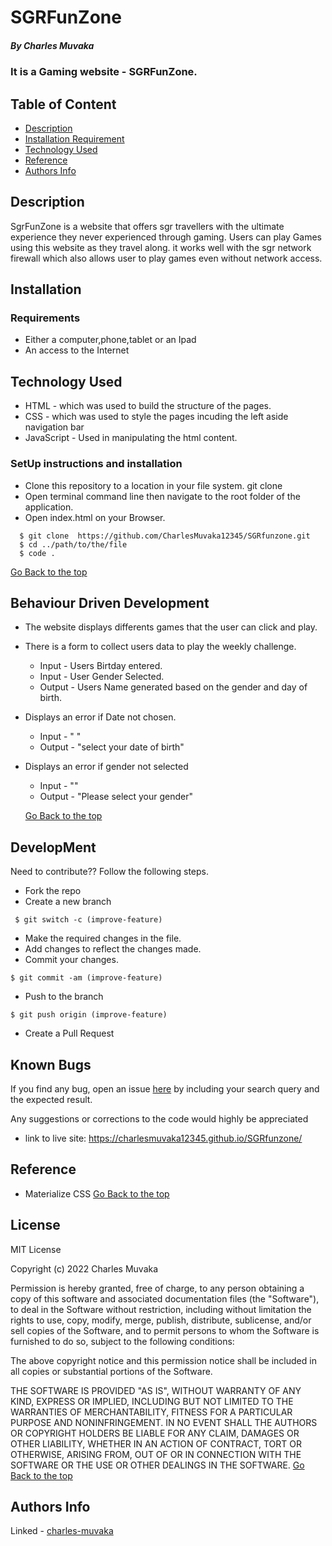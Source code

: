 # SGRFunZone
 ##### By Charles Muvaka
 ### It is a Gaming website - SGRFunZone.
 ## Table of Content
 + [Description](#description)
 + [Installation Requirement](#Installation)
 + [Technology Used](#technology-used)
 + [Reference](#reference)
 + [Authors Info](#author-Info)
 ## Description
 <p>SgrFunZone is a website that offers sgr travellers with the ultimate experience they never experienced through gaming. Users can play Games using this website as they travel along. it works well with the sgr network firewall which also allows user to play games even without network access.</p>
 
 ## Installation
 ### Requirements
 * Either a computer,phone,tablet or an Ipad
 * An access to the Internet
 ## Technology Used
 * HTML - which was used to build the structure of the pages.
 * CSS - which was used to style the pages incuding the left aside navigation bar
 * JavaScript - Used in manipulating the html content.
 ### SetUp instructions and installation
 * Clone this repository to a location in your file system. git clone 
 * Open terminal command line then navigate to the root folder of the application. 
 * Open index.html on your Browser.
  ```
    $ git clone  https://github.com/CharlesMuvaka12345/SGRfunzone.git
    $ cd ../path/to/the/file
    $ code .
   ```
   [Go Back to the top](#SGRFunZone)
 ## Behaviour Driven Development
 * The website displays differents games that the user can click and play.
 * There is a form to collect users data to play the weekly challenge.
   *  Input - Users Birtday entered.
   *  Input - User Gender Selected.
   *  Output - Users Name generated based on the gender and day of birth. 
 * Displays an error if Date not chosen.
   *  Input - " "
   *  Output - "select your date of birth"
 * Displays an error if gender not selected
   * Input - ""
   * Output - "Please select your gender"

   [Go Back to the top](#SGRFunZone)
 ## DevelopMent
 <p> Need to contribute?? Follow the following steps.</p>

 * Fork the repo
 * Create a new branch 
 ```
  $ git switch -c (improve-feature)
  ```
 * Make the required changes in the file.
 * Add changes to reflect the changes made.
 * Commit your changes.
  ```
  $ git commit -am (improve-feature)
  ```
 * Push to the branch
  ```
  $ git push origin (improve-feature)
   ```
 * Create a Pull Request

 ## Known Bugs
 <p>If you find any bug, open an issue <a href="https://github.com/CharlesMuvaka12345/Muvkin-webPortfolio/issues">here</a> by including your search query and the expected result.</p>
 <p>Any suggestions or corrections to the code would highly be appreciated</p>

  * link to live site:  https://charlesmuvaka12345.github.io/SGRfunzone/

 ## Reference
 * Materialize CSS
 [Go Back to the top](#SGRFunZone)

  ## License 
 MIT License

Copyright (c) 2022 Charles Muvaka

Permission is hereby granted, free of charge, to any person obtaining a copy
of this software and associated documentation files (the "Software"), to deal
in the Software without restriction, including without limitation the rights
to use, copy, modify, merge, publish, distribute, sublicense, and/or sell
copies of the Software, and to permit persons to whom the Software is
furnished to do so, subject to the following conditions:

The above copyright notice and this permission notice shall be included in all
copies or substantial portions of the Software.

THE SOFTWARE IS PROVIDED "AS IS", WITHOUT WARRANTY OF ANY KIND, EXPRESS OR
IMPLIED, INCLUDING BUT NOT LIMITED TO THE WARRANTIES OF MERCHANTABILITY,
FITNESS FOR A PARTICULAR PURPOSE AND NONINFRINGEMENT. IN NO EVENT SHALL THE
AUTHORS OR COPYRIGHT HOLDERS BE LIABLE FOR ANY CLAIM, DAMAGES OR OTHER
LIABILITY, WHETHER IN AN ACTION OF CONTRACT, TORT OR OTHERWISE, ARISING FROM,
OUT OF OR IN CONNECTION WITH THE SOFTWARE OR THE USE OR OTHER DEALINGS IN THE
SOFTWARE.
[Go Back to the top](#SGRFunZone)
 ## Authors Info
 Linked - [charles-muvaka](https://ke.linkedin.com/in/charles-muvaka-bb958910a)